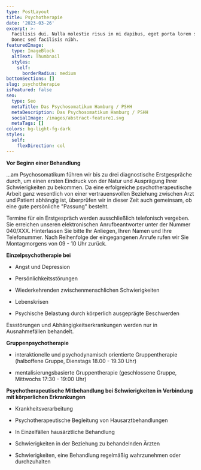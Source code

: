 ```yaml
---
type: PostLayout
title: Psychotherapie
date: '2023-03-26'
excerpt: >-
  Facilisis dui. Nulla molestie risus in mi dapibus, eget porta lorem semper.
  Donec sed facilisis nibh.
featuredImage:
  type: ImageBlock
  altText: Thumbnail
  styles:
    self:
      borderRadius: medium
bottomSections: []
slug: psychotherapie
isFeatured: false
seo:
  type: Seo
  metaTitle: Das Psychosomatikum Hamburg / PSHH
  metaDescription: Das Psychosomatikum Hamburg / PSHH
  socialImage: /images/abstract-feature1.svg
  metaTags: []
colors: bg-light-fg-dark
styles:
  self:
    flexDirection: col
---
```

**Vor Beginn einer Behandlung** 

...am Psychosomatikum führen wir bis zu drei diagnostische Erstgespräche durch, um einen ersten Eindruck von der Natur und Ausprägung Ihrer Schwierigkeiten zu bekommen. Da eine erfolgreiche psychotherapeutische Arbeit ganz wesentlich von einer vertrauensvollen Beziehung zwischen Arzt und Patient abhängig ist, überprüfen wir in dieser Zeit auch gemeinsam, ob eine gute persönliche "Passung" besteht. 

Termine für ein Erstgespräch werden ausschließlich telefonisch vergeben. Sie erreichen unseren elektronischen Anrufbeantworter unter der Nummer 040/XXX. Hinterlassen Sie bitte Ihr Anliegen, Ihren Namen und Ihre Telefonummer. Nach Reihenfolge der eingegangenen Anrufe rufen wir Sie Montagmorgens von 09 - 10 Uhr zurück.

**Einzelpsychotherapie bei**

*   Angst und Depression

*   Persönlichkeitsstörungen

*   Wiederkehrenden zwischenmenschlichen Schwierigkeiten

*   Lebenskrisen

*   Psychische Belastung durch körperlich ausgeprägte Beschwerden

Essstörungen und Abhängigkeitserkrankungen werden nur in Ausnahmefällen behandelt.

**Gruppenpsychotherapie**

*   interaktionelle und psychodynamisch orientierte Gruppentherapie (halboffene Gruppe, Dienstags 18.00 - 19.30 Uhr)

*   mentalisierungsbasierte Gruppentherapie (geschlossene Gruppe, Mittwochs 17:30 - 19:00 Uhr)

**Psychotherapeutische Mitbehandlung bei Schwierigkeiten in Verbindung mit körperlichen Erkrankungen**

*   Krankheitsverarbeitung

*   Psychotherapeutische Begleitung von Hausarztbehandlungen

*   In Einzelfällen hausärztliche Behandlung

*   Schwierigkeiten in der Beziehung zu behandelnden Ärzten

*   Schwierigkeiten, eine Behandlung regelmäßig wahrzunehmen oder durchzuhalten

